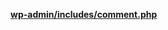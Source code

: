 <p><b><a href="https://developer.wordpress.org/reference/files/wp-admin/includes/comment.php/">wp-admin/includes/comment.php</a></b></p>
